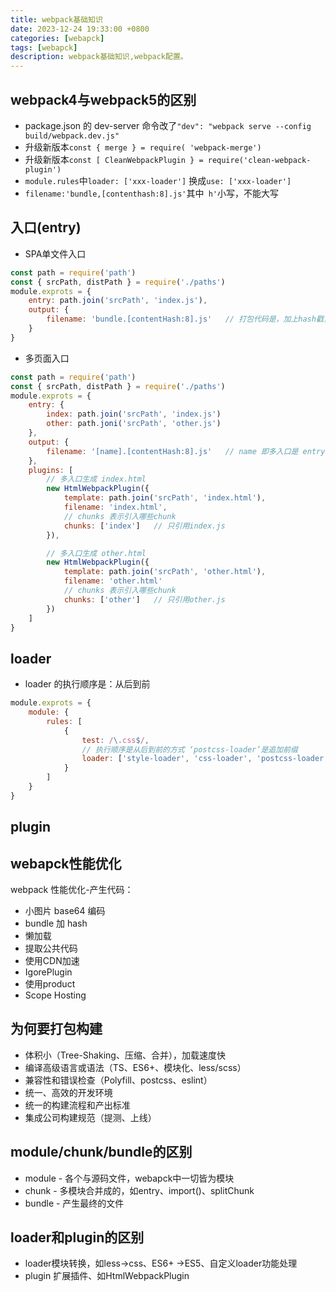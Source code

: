 ```yaml
---
title: webpack基础知识
date: 2023-12-24 19:33:00 +0800
categories: [webapck]
tags: [webapck]
description: webpack基础知识,webpack配置。
---
```


## webpack4与webpack5的区别

- package.json 的 dev-server 命令改了`"dev": "webpack serve --config build/webpack.dev.js"`
- 升级新版本`const { merge } = require( 'webpack-merge')`
- 升级新版本`const [ CleanWebpackPlugin } = require('clean-webpack-plugin')`
- `module.rules`中`loader: ['xxx-loader']`  换成`use: ['xxx-loader']`
- `filename:'bundle,[contenthash:8].js'`其中` h'`小写，不能大写

## 入口(entry)

- SPA单文件入口
```js
const path = require('path')
const { srcPath, distPath } = require('./paths')
module.exprots = {
    entry: path.join('srcPath', 'index.js'), 
    output: {
        filename: 'bundle.[contentHash:8].js'   // 打包代码是，加上hash戳，文件没有变化是hash不会变
    }
}
```
- 多页面入口
```js
const path = require('path')
const { srcPath, distPath } = require('./paths')
module.exprots = {
    entry: {
        index: path.join('srcPath', 'index.js')
        other: path.joni('srcPath', 'other.js')
    },
    output: {
        filename: '[name].[contentHash:8].js'   // name 即多入口是 entry的名字不重复
    },
    plugins: [
        // 多入口生成 index.html
        new HtmlWebpackPlugin({
            template: path.join('srcPath', 'index.html'),
            filename: 'index.html',
            // chunks 表示引入哪些chunk
            chunks: ['index']   // 只引用index.js
        }),

        // 多入口生成 other.html
        new HtmlWebpackPlugin({
            template: path.join('srcPath', 'other.html'),
            filename: 'other.html'
            // chunks 表示引入哪些chunk
            chunks: ['other']   // 只引用other.js
        })
    ]
}
```

## loader
- loader 的执行顺序是：从后到前
```js
module.exprots = {
    module: {
        rules: [
            {
                test: /\.css$/,
                // 执行顺序是从后到前的方式 ‘postcss-loader’是追加前缀
                loader: ['style-loader', 'css-loader', 'postcss-loader']
            }
        ]
    }
}

```


## plugin



## webapck性能优化
webpack 性能优化-产生代码：
- 小图片 base64 编码
- bundle 加 hash
- 懒加载
- 提取公共代码
- 使用CDN加速
- IgorePlugin
- 使用product
- Scope Hosting


## 为何要打包构建
- 体积小（Tree-Shaking、压缩、合并），加载速度快
- 编译高级语言或语法（TS、ES6+、模块化、less/scss）
- 兼容性和错误检查（Polyfill、postcss、eslint）
- 统一、高效的开发环境
- 统一的构建流程和产出标准
- 集成公司构建规范（提测、上线）
 

## module/chunk/bundle的区别
 - module - 各个与源码文件，webapck中一切皆为模块
 - chunk - 多模块合并成的，如entry、import()、splitChunk
 - bundle - 产生最终的文件

## loader和plugin的区别
 - loader模块转换，如less->css、ES6+ ->ES5、自定义loader功能处理
 - plugin 扩展插件、如HtmlWebpackPlugin
